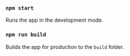 
### `npm start`
Runs the app in the development mode.
### `npm run build`
Builds the app for production to the `build` folder.
